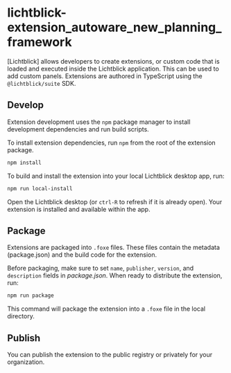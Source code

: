 # lichtblick-extension_autoware_new_planning_framework

[Lichtblick] allows developers to create extensions, or custom code that is loaded and executed inside the Lichtblick application. This can be used to add custom panels. Extensions are authored in TypeScript using the `@lichtblick/suite` SDK.

## Develop

Extension development uses the `npm` package manager to install development dependencies and run build scripts.

To install extension dependencies, run `npm` from the root of the extension package.

```sh
npm install
```

To build and install the extension into your local Lichtblick desktop app, run:

```sh
npm run local-install
```

Open the Lichtblick desktop (or `ctrl-R` to refresh if it is already open). Your extension is installed and available within the app.

## Package

Extensions are packaged into `.foxe` files. These files contain the metadata (package.json) and the build code for the extension.

Before packaging, make sure to set `name`, `publisher`, `version`, and `description` fields in _package.json_. When ready to distribute the extension, run:

```sh
npm run package
```

This command will package the extension into a `.foxe` file in the local directory.

## Publish

You can publish the extension to the public registry or privately for your organization.

